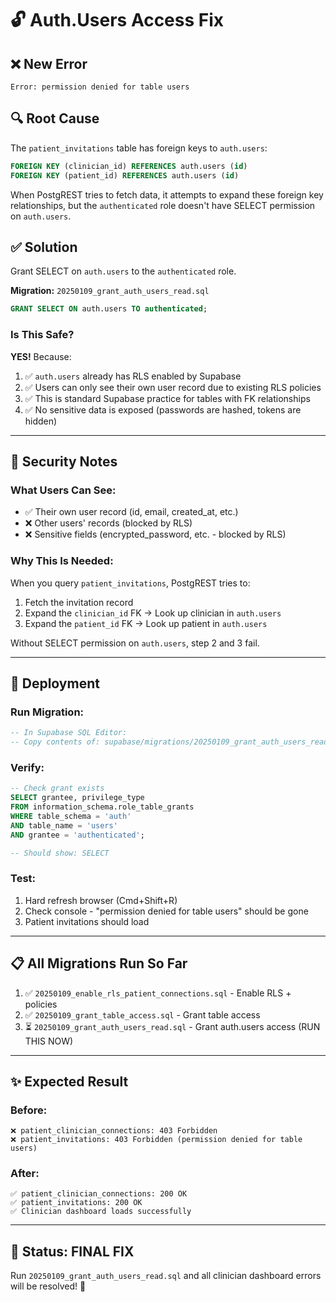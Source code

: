 # 🔓 Auth.Users Access Fix

## ❌ New Error

```
Error: permission denied for table users
```

## 🔍 Root Cause

The `patient_invitations` table has foreign keys to `auth.users`:
```sql
FOREIGN KEY (clinician_id) REFERENCES auth.users (id)
FOREIGN KEY (patient_id) REFERENCES auth.users (id)
```

When PostgREST tries to fetch data, it attempts to expand these foreign key relationships, but the `authenticated` role doesn't have SELECT permission on `auth.users`.

## ✅ Solution

Grant SELECT on `auth.users` to the `authenticated` role.

**Migration:** `20250109_grant_auth_users_read.sql`

```sql
GRANT SELECT ON auth.users TO authenticated;
```

### Is This Safe?

**YES!** Because:
1. ✅ `auth.users` already has RLS enabled by Supabase
2. ✅ Users can only see their own user record due to existing RLS policies
3. ✅ This is standard Supabase practice for tables with FK relationships
4. ✅ No sensitive data is exposed (passwords are hashed, tokens are hidden)

---

## 🔐 Security Notes

### What Users Can See:
- ✅ Their own user record (id, email, created_at, etc.)
- ❌ Other users' records (blocked by RLS)
- ❌ Sensitive fields (encrypted_password, etc. - blocked by RLS)

### Why This Is Needed:
When you query `patient_invitations`, PostgREST tries to:
1. Fetch the invitation record
2. Expand the `clinician_id` FK → Look up clinician in `auth.users`
3. Expand the `patient_id` FK → Look up patient in `auth.users`

Without SELECT permission on `auth.users`, step 2 and 3 fail.

---

## 🚀 Deployment

### Run Migration:
```sql
-- In Supabase SQL Editor:
-- Copy contents of: supabase/migrations/20250109_grant_auth_users_read.sql
```

### Verify:
```sql
-- Check grant exists
SELECT grantee, privilege_type
FROM information_schema.role_table_grants
WHERE table_schema = 'auth'
AND table_name = 'users'
AND grantee = 'authenticated';

-- Should show: SELECT
```

### Test:
1. Hard refresh browser (Cmd+Shift+R)
2. Check console - "permission denied for table users" should be gone
3. Patient invitations should load

---

## 📋 All Migrations Run So Far

1. ✅ `20250109_enable_rls_patient_connections.sql` - Enable RLS + policies
2. ✅ `20250109_grant_table_access.sql` - Grant table access
3. ⏳ `20250109_grant_auth_users_read.sql` - Grant auth.users access (RUN THIS NOW)

---

## ✨ Expected Result

### Before:
```
❌ patient_clinician_connections: 403 Forbidden
❌ patient_invitations: 403 Forbidden (permission denied for table users)
```

### After:
```
✅ patient_clinician_connections: 200 OK
✅ patient_invitations: 200 OK
✅ Clinician dashboard loads successfully
```

---

## 🎯 Status: FINAL FIX

Run `20250109_grant_auth_users_read.sql` and all clinician dashboard errors will be resolved! 🎉

